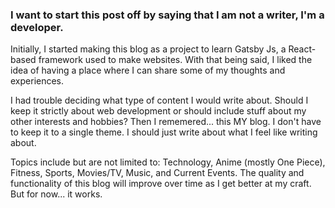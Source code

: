 ### I want to start this post off by saying that I am not a writer, I'm a developer.

Initially, I started making this blog as a project to learn Gatsby Js, a React-based framework used to make websites.
With that being said, I liked the idea of having a place where I can share some of my thoughts and experiences.

I had trouble deciding what type of content I would write about. Should I keep it strictly about web development or should include stuff about my other interests and hobbies?
Then I rememered... this MY blog. I don't have to keep it to a single theme. I should just write about what I feel like writing about.

Topics include but are not limited to: Technology, Anime (mostly One Piece), Fitness, Sports, Movies/TV, Music, and Current Events. 
The quality and functionality of this blog will improve over time as I get better at my craft. But for now... it works.
